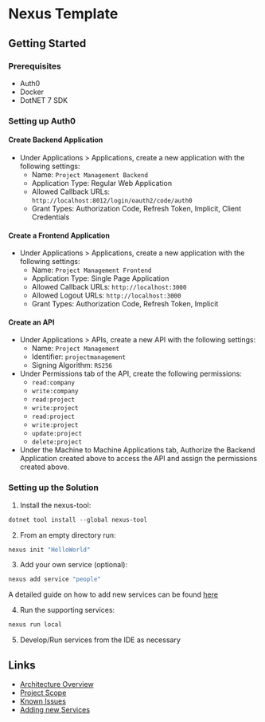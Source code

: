 # Nexus Template

## Getting Started
### Prerequisites
* Auth0
* Docker
* DotNET 7 SDK

### Setting up Auth0

#### Create Backend Application

* Under Applications > Applications, create a new application with the following settings:
    * Name: `Project Management Backend`
    * Application Type: Regular Web Application
    * Allowed Callback URLs: `http://localhost:8012/login/oauth2/code/auth0`
    * Grant Types: Authorization Code, Refresh Token, Implicit, Client Credentials

#### Create a Frontend Application

* Under Applications > Applications, create a new application with the following settings:
    * Name: `Project Management Frontend`
    * Application Type: Single Page Application
    * Allowed Callback URLs: `http://localhost:3000`
    * Allowed Logout URLs: `http://localhost:3000`
    * Grant Types: Authorization Code, Refresh Token, Implicit

#### Create an API

* Under Applications > APIs, create a new API with the following settings:
    * Name: `Project Management`
    * Identifier: `projectmanagement`
    * Signing Algorithm: `RS256`
* Under Permissions tab of the API, create the following permissions:
    * `read:company`
    * `write:company`
    * `read:project`
    * `write:project`
    * `read:project`
    * `write:project`
    * `update:project`
    * `delete:project`
* Under the Machine to Machine Applications tab, Authorize the Backend Application created above to access the API and
  assign the permissions created above.

### Setting up the Solution

1. Install the nexus-tool:
```powershell
dotnet tool install --global nexus-tool
```

2. From an empty directory run:
```powershell
nexus init "HelloWorld"
```

3. Add your own service (optional):
```powershell
nexus add service "people"
```
A detailed guide on how to add new services can be found [here](docs/add-service.md)

4. Run the supporting services:
```powershell
nexus run local
```

5. Develop/Run services from the IDE as necessary


## Links
* [Architecture Overview](docs/architecture-overview.md)
* [Project Scope](docs/scope.md)
* [Known Issues](docs/known-issues.md)
* [Adding new Services](docs/add-service.md)